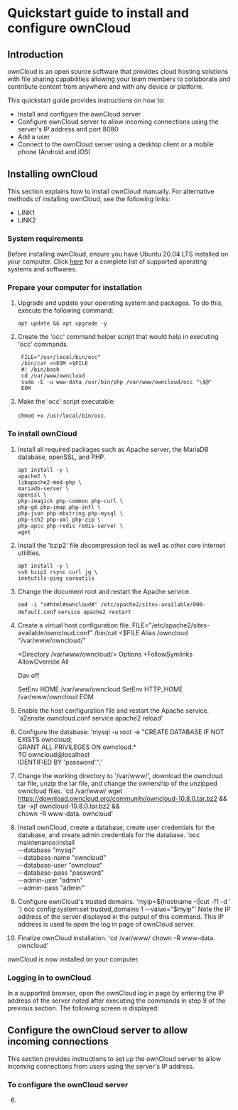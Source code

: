 # Quickstart guide to install and configure ownCloud


## Introduction

ownCloud is an open source software that provides cloud hosting solutions with file sharing capabilities allowing your team members to collaborate and contribute content from anywhere and with any device or platform.

This quickstart guide provides instructions on how to:

* Install and configure the ownCloud server
* Configure ownCloud server to allow incoming connections using the server's IP address and port 8080
* Add a user
* Connect to the ownCloud server using a desktop client or a mobile phone (Android and iOS)

## Installing ownCloud

This section explains how to install ownCloud manually. For alternative methods of installing ownCloud, see the following links:
* LINK1
* LINK2

### System requirements
Before installing ownCloud, ensure you have Ubuntu 20.04 LTS installed on your computer. Click [here](https://doc.owncloud.org/server/10.8/admin_manual/installation/system_requirements.html) for a complete list of supported operating systems and softwares.

### Prepare your computer for installation

1. Upgrade and update your operating system and packages. To do this, execute the following command:

	`apt update && apt upgrade -y`

2. Create the 'occ' command helper script that would help in executing 'occ' commands.

        FILE="/usr/local/bin/occ"
        /bin/cat <<EOM >$FILE
        #! /bin/bash
        cd /var/www/owncloud
        sudo -E -u www-data /usr/bin/php /var/www/owncloud/occ "\$@"
        EOM

3. Make the 'occ' script executable:

	`chmod +x /usr/local/bin/occ`.

### To install ownCloud

1. Install all required packages such as Apache server, the MariaDB database, openSSL, and PHP.

	`apt install -y \ ` <br>
	`apache2 \` <br>
	`libapache2-mod-php \ ` <br>
	`mariadb-server \` <br>
	`openssl \ ` <br>
	`php-imagick php-common php-curl \` <br>
  	`php-gd php-imap php-intl \` <br>
  	`php-json php-mbstring php-mysql \ ` <br>
  	`php-ssh2 php-xml php-zip \ ` <br>
  	`php-apcu php-redis redis-server \ ` <br>
  	`wget `

2. Install the 'bzip2' file decompression tool as well as other core internet utilities.

	`apt install -y \ ` <br> 
	`ssh bzip2 rsync curl jq \ ` <br>
  	`inetutils-ping coreutils`  <br>
	
3. Change the document root and restart the Apache service.

	`sed -i "s#html#owncloud#" /etc/apache2/sites-available/000-default.conf`
	`service apache2 restart`
	
4. Create a virtual host configuration file.
        FILE="/etc/apache2/sites-available/owncloud.conf"
	/bin/cat <<EOM >$FILE
	Alias /owncloud "/var/www/owncloud/"

	<Directory /var/www/owncloud/>
  	Options +FollowSymlinks
  	AllowOverride All

	<IfModule mod_dav.c>
  	Dav off
 	</IfModule>

 	SetEnv HOME /var/www/owncloud
 	SetEnv HTTP_HOME /var/www/owncloud
	</Directory>
	EOM
5. Enable the host configuration file and restart the Apache service.
'a2ensite owncloud.conf
service apache2 reload'
6. Configure the database:
'mysql -u root -e "CREATE DATABASE IF NOT EXISTS owncloud; \
GRANT ALL PRIVILEGES ON owncloud.* \
  TO owncloud@localhost \
  IDENTIFIED BY 'password'";'
7. Change the working directory to '/var/www/', download the owncloud tar file, unzip the tar file, and change the ownership of the unzipped owncloud files.
'cd /var/www/
wget https://download.owncloud.org/community/owncloud-10.8.0.tar.bz2 && \
tar -xjf owncloud-10.8.0.tar.bz2 && \
chown -R www-data. owncloud'
8. Install ownCloud, create a database, create user credentials for the database, and create admin credentials for the database.
'occ maintenance:install \
    --database "mysql" \
    --database-name "owncloud" \
    --database-user "owncloud" \
    --database-pass "password" \
    --admin-user "admin" \
    --admin-pass "admin"'
9. Configure ownCloud's trusted domains.
'myip=$(hostname -I|cut -f1 -d ' ')
occ config:system:set trusted_domains 1 --value="$myip"'
Note the IP address of the server displayed in the output of this command. This IP address is used to open the log in page of ownCloud server.
10. Finalize ownCloud installation.
'cd /var/www/
chown -R www-data. owncloud'

ownCloud is now installed on your computer. 



### Logging in to ownCloud
In a supported browser, open the ownCloud log in page by entering the IP address of the server noted after executing the commands in step 9 of the previous section. The following screen is displayed:



## Configure the ownCloud server to allow incoming connections

This section provides instructions to set up the ownCloud server to allow incoming connections from users using the server's IP address.

### To configure the ownCloud server


6. 



